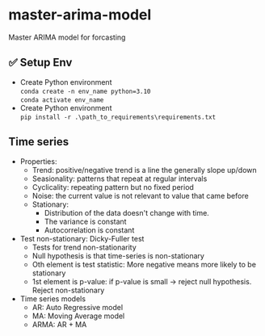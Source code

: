 # master-arima-model
Master ARIMA model for forcasting


## ✅ Setup Env
- Create Python environment\
`conda create -n env_name python=3.10`\
`conda activate env_name`
- Create Python environment\
`pip install -r .\path_to_requirements\requirements.txt`

## Time series
- Properties:
  - Trend: positive/negative trend is a line the generally slope up/down
  - Seasionality: patterns that repeat at regular intervals
  - Cyclicality: repeating pattern but no fixed period
  - Noise: the current value is not relevant to value that came before
  - Stationary: 
    - Distribution of the data doesn't change with time. 
    - The variance is constant 
    - Autocorrelation is constant
- Test non-stationary: Dicky-Fuller test
  - Tests for trend non-stationarity
  - Null hypothesis is that time-series is non-stationary
  - Oth element is test statistic: More negative means more likely to be stationary
  - 1st element is p-value: if p-value is small -> reject null hypothesis. Reject non-stationary
- Time series models
  - AR: Auto Regressive model
  - MA: Moving Average model
  - ARMA: AR + MA